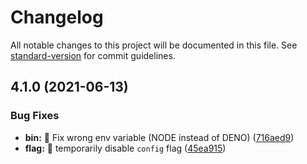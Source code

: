 # Changelog

All notable changes to this project will be documented in this file. See [standard-version](https://github.com/conventional-changelog/standard-version) for commit guidelines.

## 4.1.0 (2021-06-13)

### Bug Fixes

- **bin:** 🐛 Fix wrong env variable (NODE instead of DENO) ([716aed9](https://github.com/xeho91/colors/commit/716aed9ca04a27d1baa5c990ad6c16f41eadd40c))
- **flag:** 🐛 temporarily disable `config` flag ([45ea915](https://github.com/xeho91/colors/commit/45ea915179c273530dab552aee30cf26dbf708a9))
